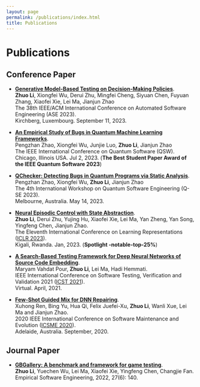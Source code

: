 ```yaml
---
layout: page
permalink: /publications/index.html
title: Publications
---
```


# Publications

## Conference Paper

- [**Generative Model-Based Testing on Decision-Making Policies**](https://conf.researchr.org/track/ase-2023/ase-2023-papers).<br>**Zhuo Li**, Xiongfei Wu, Derui Zhu, Mingfei Cheng, Siyuan Chen, Fuyuan Zhang, Xiaofei Xie, Lei Ma, Jianjun Zhao<br>The 38th IEEE/ACM International Conference on Automated Software Engineering (ASE 2023).<br>Kirchberg, Luxembourg. September 11, 2023.

- [**An Empirical Study of Bugs in Quantum Machine Learning Frameworks**](https://arxiv.org/abs/2306.06369).<br>Pengzhan Zhao, Xiongfei Wu, Junjie Luo, **Zhuo Li**, Jianjun Zhao<br>The IEEE International Conference on Quantum Software (QSW).<br>Chicago, Illinois USA. Jul 2, 2023. (**The Best Student Paper Award of the IEEE Quantum Software 2023**)

- [**QChecker: Detecting Bugs in Quantum Programs via Static Analysis**](https://conf.researchr.org/home/icse-2023/q-se-2023).<br>Pengzhan Zhao, Xiongfei Wu, **Zhuo Li**, Jianjun Zhao<br>The 4th International Workshop on Quantum Software Engineering (Q-SE 2023).<br>Melbourne, Australia. May 14, 2023. 

- [**Neural Episodic Control with State Abstraction**](https://openreview.net/forum?id=C2fsSj3ZGiU&noteId=FXFpvxG6XsE).<br>**Zhuo Li**, Derui Zhu, Yujing Hu, Xiaofei Xie, Lei Ma, Yan Zheng, Yan Song, Yingfeng Chen, Jianjun Zhao.<br>The Eleventh International Conference on Learning Representations ([ICLR 2023](https://iclr.cc/Conferences/2023)).<br>Kigali, Rwanda. Jan, 2023. (**Spotlight -notable-top-25%**)

- [**A Search-Based Testing Framework for Deep Neural Networks of Source Code Embedding**](https://arxiv.org/pdf/2101.07910.pdf).<br>Maryam Vahdat Pour, **Zhuo Li**, Lei Ma, Hadi Hemmati.<br>IEEE International Conference on Software Testing, Verification and Validation 2021 ([ICST 2021](https://icst2021.icmc.usp.br/)).<br> Virtual. April, 2021.

- [**Few-Shot Guided Mix for DNN Repairing**](https://ieeexplore.ieee.org/document/9240708).<br>Xuhong Ren, Bing Yu, Hua Qi, Felix Juefei-Xu, **Zhuo Li**, Wanli Xue, Lei Ma and Jianjun Zhao.<br>2020 IEEE International Conference on Software Maintenance and Evolution
 ([ICSME 2020](https://icsme2020.github.io/program/Accepted.html)).<br> Adelaide, Australia. September, 2020.

## Journal Paper

- [**GBGallery: A benchmark and framework for game testing**](https://ink.library.smu.edu.sg/sis_research/7196/).<br>**Zhuo Li**, Yuechen Wu, Lei Ma, Xiaofei Xie, Yingfeng Chen, Changjie Fan.<br>Empirical Software Engineering, 2022, 27(6): 140.


